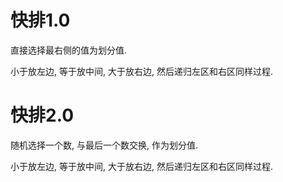 # 快排1.0

直接选择最右侧的值为划分值.

小于放左边, 等于放中间, 大于放右边, 然后递归左区和右区同样过程.

# 快排2.0

随机选择一个数, 与最后一个数交换, 作为划分值.

小于放左边, 等于放中间, 大于放右边, 然后递归左区和右区同样过程.